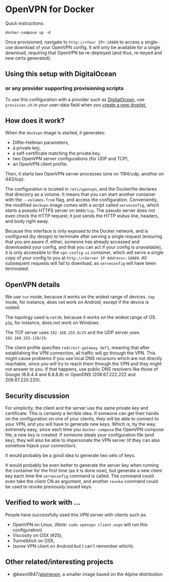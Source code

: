 # OpenVPN for Docker

Quick instructions:

```
docker-compose up -d
```

Once provisioned, navigate to `http://<Your IP>:10889` to access a single-use download of your OpenVPN config. It will only be available for a single download, requiring that OpenVPN be re-deployed (and thus, re-keyed and new certs generated).

## Using this setup with DigitalOcean
### or any provider supporting provisioning scripts

To use this configuration with a provider such as <a href="https://digitalocean.com">DigitalOcean</a>, use `provision.sh` in your user-data field when you <a href="https://www.digitalocean.com/community/tutorials/an-introduction-to-droplet-metadata">create a new droplet.</a>

## How does it work?

When the `dockvpn` image is started, it generates:

- Diffie-Hellman parameters,
- a private key,
- a self-certificate matching the private key,
- two OpenVPN server configurations (for UDP and TCP),
- an OpenVPN client profile.

Then, it starts two OpenVPN server processes (one on 1194/udp, another
on 443/tcp).

The configuration is located in `/etc/openvpn`, and the Dockerfile
declares that directory as a volume. It means that you can start another
container with the `--volumes-from` flag, and access the configuration.
Conveniently, the modified `dockvpn` image comes with a script called `serveconfig`,
which starts a pseudo HTTPS server on `8080/tcp`. The pseudo server
does not even check the HTTP request; it just sends the HTTP status line,
headers, and body right away.

Because this interface is only exposed to the Docker network, and is configured (by design) to terminate
after serving a single request (ensuring that you are aware if, either, someone has already accessed and downloaded your config, and that you can act if your config is unavailable), it is only accessible to the `vpn-config-ui` container, which will serve 
a single copy of your config to you at `http://<Server IP Address>:10889`. All subsequent requests will fail to download, as
`serveconfig` will have been terminated. 


## OpenVPN details

We use `tun` mode, because it works on the widest range of devices.
`tap` mode, for instance, does not work on Android, except if the device
is rooted.

The topology used is `net30`, because it works on the widest range of OS.
`p2p`, for instance, does not work on Windows.

The TCP server uses `192.168.255.0/25` and the UDP server uses
`192.168.255.128/25`.

The client profile specifies `redirect-gateway def1`, meaning that after
establishing the VPN connection, all traffic will go through the VPN.
This might cause problems if you use local DNS recursors which are not
directly reachable, since you will try to reach them through the VPN
and they might not answer to you. If that happens, use public DNS
resolvers like those of Google (8.8.4.4 and 8.8.8.8) or OpenDNS
(208.67.222.222 and 208.67.220.220).


## Security discussion

For simplicity, the client and the server use the same private key and
certificate. This is certainly a terrible idea. If someone can get their
hands on the configuration on one of your clients, they will be able to
connect to your VPN, and you will have to generate new keys. Which is,
by the way, extremely easy, since each time you `docker-compose` the OpenVPN
compose file, a new key is created. If someone steals your configuration file
(and key), they will also be able to impersonate the VPN server (if they
can also somehow hijack your connection).

It would probably be a good idea to generate two sets of keys.

It would probably be even better to generate the server key when
running the container for the first time (as it is done now), but
generate a new client key each time the `serveconfig` command is
called. The command could even take the client CN as argument, and
another `revoke` command could be used to revoke previously issued
keys.


## Verified to work with ...

People have successfully used this VPN server with clients such as:

- OpenVPN on Linux, (*Note*: `sudo openvpn client.ovpn` will run this configuration)
- Viscosity on OSX (#25),
- Tunnelblick on OSX,
- (some VPN client on Android but I can't remember which).


## Other related/interesting projects

- @besn0847/[alpinevpn](https://github.com/besn0847/alpinevpn), a smaller
  image based on the Alpine distribution
  
